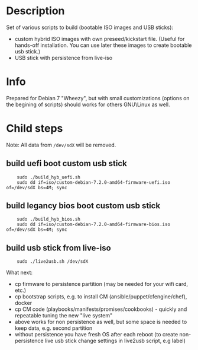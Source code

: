 # Description

Set of various scripts to build (bootable ISO images and USB sticks):
 - custom hybrid ISO images with own preseed/kickstart file. (Useful for hands-off installation. You can use later these images to create bootable usb stick.)
 - USB stick with persistence from live-iso

# Info

Prepared for Debian 7 "Wheezy", but with small customizations
(options on the begining of scripts) should works for others GNU\Linux as well.

# Child steps

Note: All data from ```/dev/sdX``` will be removed.

## build uefi boot custom usb stick
```
    sudo ./build_hyb_uefi.sh
    sudo dd if=iso/custom-debian-7.2.0-amd64-firmware-uefi.iso of=/dev/sdX bs=4M; sync
```

## build legancy bios boot custom usb stick
```
    sudo ./build_hyb_bios.sh
    sudo dd if=iso/custom-debian-7.2.0-amd64-firmware-bios.iso of=/dev/sdX bs=4M; sync
```

## build usb stick from live-iso
```
    sudo ./live2usb.sh /dev/sdX
```

What next:
 - cp firmware to persistence partition (may be needed for your wifi card, etc.)
 - cp bootstrap scripts, e.g. to install CM (ansible/puppet/cfengine/chef), docker
 - cp CM code (playbooks/manifests/promises/cookbooks) - quickly and repeatable tuning the new "live system"
 - above works for non persistence as well, but some space is needed to keep data, e.g. second partition
 - without persistence you have fresh OS after each reboot (to create non-persistence live usb stick change settings in live2usb script, e.g label) 
